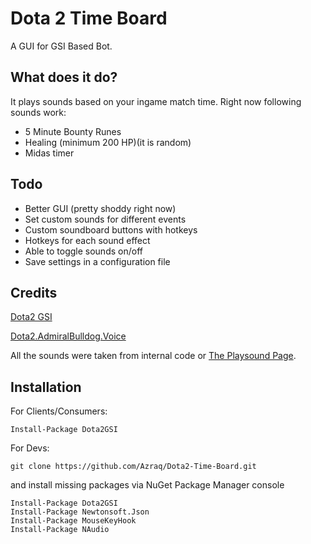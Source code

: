 # Dota 2 Time Board
A GUI for GSI Based Bot.

## What does it do?

It plays sounds based on your ingame match time. 
Right now following sounds work:
- 5 Minute Bounty Runes
- Healing (minimum 200 HP)(it is random)
- Midas timer


## Todo

- Better GUI (pretty shoddy right now)
- Set custom sounds for different events
- Custom soundboard buttons with hotkeys
- Hotkeys for each sound effect
- Able to toggle sounds on/off
- Save settings in a configuration file

## Credits

[Dota2 GSI](https://github.com/antonpup/Dota2GSI)

[Dota2.AdmiralBulldog.Voice](https://github.com/webmilio/Dota2.AdmiralBulldog.Voice)

All the sounds were taken from internal code or [The Playsound Page](http://chatbot.admiralbulldog.live/playsounds).


## Installation
For Clients/Consumers:

```
Install-Package Dota2GSI

```


For Devs:
```
git clone https://github.com/Azraq/Dota2-Time-Board.git
```
and install missing packages via NuGet Package Manager console
```
Install-Package Dota2GSI
Install-Package Newtonsoft.Json
Install-Package MouseKeyHook
Install-Package NAudio
```
